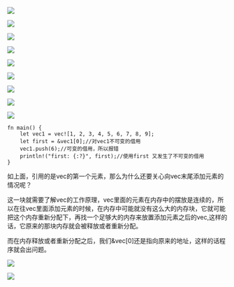 ![](https://gitee.com/hxc8/images4/raw/master/img/202407172315088.jpg)

 

![](https://gitee.com/hxc8/images4/raw/master/img/202407172315115.jpg)

![](https://gitee.com/hxc8/images4/raw/master/img/202407172315380.jpg)

![](https://gitee.com/hxc8/images4/raw/master/img/202407172315585.jpg)

![](https://gitee.com/hxc8/images4/raw/master/img/202407172315772.jpg)

![](https://gitee.com/hxc8/images4/raw/master/img/202407172315117.jpg)

![](https://gitee.com/hxc8/images4/raw/master/img/202407172315390.jpg)

![](https://gitee.com/hxc8/images4/raw/master/img/202407172315742.jpg)

![](https://gitee.com/hxc8/images4/raw/master/img/202407172315468.jpg)

```
fn main() {
    let vec1 = vec![1, 2, 3, 4, 5, 6, 7, 8, 9];
    let first = &vec1[0];//对vec1不可变的借用
    vec1.push(6);//可变的借用，所以报错
    println!("first: {:?}", first);//使用first 又发生了不可变的借用
}

```

如上面，引用的是vec的第一个元素，那么为什么还要关心向vec末尾添加元素的情况呢？

这一块就需要了解vec的工作原理，vec里面的元素在内存中的摆放是连续的，所以在往vec里面添加元素的时候，在内存中可能就没有这么大的内存块，它就可能把这个内存重新分配下，再找一个足够大的内存来放置添加元素之后的vec,这样的话，它原来的那块内存就会被释放或者重新分配。

而在内存释放或者重新分配之后，我们&vec[0]还是指向原来的地址，这样的话程序就会出问题。

![](images/WEBRESOURCEfbd40a8aa1d88cfd91ebc4a0e7cf79b9截图.png)

![](https://gitee.com/hxc8/images4/raw/master/img/202407172315406.jpg)
